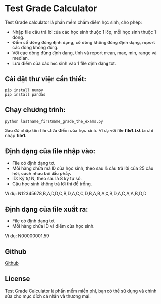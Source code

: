 # Test Grade Calculator

Test Grade calculator là phần mềm chấm điểm học sinh, cho phép:
* Nhập file câu trả lời của các học sinh thuộc 1 lớp, mỗi học sinh thuộc 1 dòng.
* Đếm số dòng đúng định dạng, số dòng không đúng định dạng, report các dòng không đúng.
* Với các dòng đúng định dạng, tính và report mean, max, min, range và median.
* Lưu điểm của các học sinh vào 1 file định dạng txt.

## Cài đặt thư viện cần thiết:
```
pip install numpy
pip install pandas
```

## Chạy chương trình:
`python lastname_firstname_grade_the_exams.py`

Sau đó nhập tên file chứa điểm của học sinh. Ví dụ với file **file1.txt** ta chỉ nhập **file1**.

## Định dạng của file nhập vào:
* File có định dạng txt.
* Mỗi hàng chứa mã ID của học sinh, theo sau là câu trả lời của 25 câu hỏi, cách nhau bởi dấu phẩy. 
* ID: Ký tự N, theo sau là 8 ký tự số.
* Câu học sinh không trả lời thì để trống.

Ví dụ: N12345678,B,A,D,D,C,B,D,A,C,C,D,B,A,B,A,C,B,D,A,C,A,A,B,D,D

## Định dạng của file xuất ra:
* File có định dạng txt.
* Mỗi hàng chứa ID và điểm của học sinh.

Ví dụ: N00000001,59

## Github
[Github](https://github.com/thaitung-ntt/mpl301-asm1.git)

## License
Test Grade Calculator là phần mềm miễn phí, bạn có thể sử dụng và chỉnh sửa cho mục đích cá nhân và thương mại.